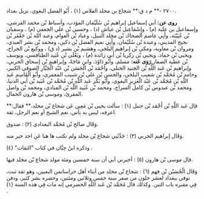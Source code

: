 ٢٧٠٠ -** م د ق:** شجاع بن مخلد الفلاس (١) ، أَبُو الفضل البغوي، نزيل بغداد.

**روى عن:** أبي إسماعيل إبراهيم بْن سُلَيْمان المؤدب، وأسباط بْن محمد القرشي، وإسماعيل بن علية (م) ، وإِسْمَاعِيل بْن عياش (د) ، وحسين بْن علي الجعفي (م) ، وسفيان بْن عُيَيْنَة، وأَبِي عاصم الضحاك بْن مخلد النبيل، وعباد بْن العوام، وعبد الله بْن جَعْفَر بْن نجيح المديني، وعبدة بْن سُلَيْمان، وأَبِي نعيم الفضل بْن دكين، ومحمد بْن بشر العبدي، ومروان بْن معاوية، ومكي بْن إبراهيم البلخي، وهشيم بْن بشير (د ق) ، ووكيع بْن الجراح، ويحيى بْن حماد، ويحيى بْن زكريا بْن أَبي زائدة (م) ، ويَعْلَى بْن عُبَيد الطنافسي، ويوسف بْن عطية الصفار.**رَوَى عَنه:** مسلم، وأَبُو دَاوُدَ، وابن مَاجَهْ، وإبراهيم بْن إسحاق الحربي، وإبراهيم بْن عَبد اللَّهِ بْن الجنيد الختلي، وأَحْمَد بْن الْحَسَن بْن عَبْد الْجَبَّارِ الصوفي الكبير، وحامد بْن مُحَمَّد بْن شعيب البلخي، والحسن بْن علي بْن شبيب المعمري، وأَبُو الْقَاسِم عَبد اللَّهِ بْن مُحَمَّد بْن عَبْد الْعَزِيزِ البغوي، وأَبُو بَكْر عَبد اللَّهِ بْن مُحَمَّد بْن عُبَيد بْن أَبي الدنيا، ومحمد بْن عبدوس بْن كامل السراج، ومحمد بْن عُبَيد اللَّه بْن المنادي، ومحمد بْن واصل المقرئ، وموسى بْن هارون الحمال.

قال عَبد اللَّهِ بْن أَحْمَد بْن حنبل (١) : سألت يحيى بْن مَعِين عَن شجاع بْن مخلد،** فقال:** اعرفه، ليس به بأس، نعم الشيخ أو نعم الرجل، ثقة.

وَقَال صالح بْن مُحَمَّد البغدادي (٢) : صدوق.

وَقَال إبراهيم الحربي (٣) : حَدَّثَنِي شجاع بْن مخلد ولم نكتب ها هنا عَنِ احد خير منه.

وذكره ابنُ حِبَّان في كتاب "الثقات" (٤) .

قال موسى بْن هارون (٥) : أخبرني أبي أن سنة خمسين ومئة مولد شجاع بْن مخلد فيها.

وَقَال الْحُسَيْن بْن فهم (٦) : شجاع بْن مخلد من أبناء أهل خراسانمن البغيين، وهو ثقة ثبت، توفي ببغداد لعشر خلون من صفر سنة خمس وثلاثين ومئتين، وحضره بشر كثير، ودفن فِي مقبره باب التبن. وكذلك قال مُحَمَّد بْن عَبد اللَّهِ الحضرمي إنه مات فِي هذه السنة (١) .